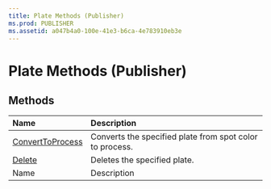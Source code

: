 ```yaml
---
title: Plate Methods (Publisher)
ms.prod: PUBLISHER
ms.assetid: a047b4a0-100e-41e3-b6ca-4e783910eb3e
---
```



# Plate Methods (Publisher)

## Methods



|**Name**|**Description**|
|:-----|:-----|
| [ConvertToProcess](plate-converttoprocess-method-publisher.md)|Converts the specified plate from spot color to process.|
| [Delete](plate-delete-method-publisher.md)|Deletes the specified plate.|
|Name|Description|

